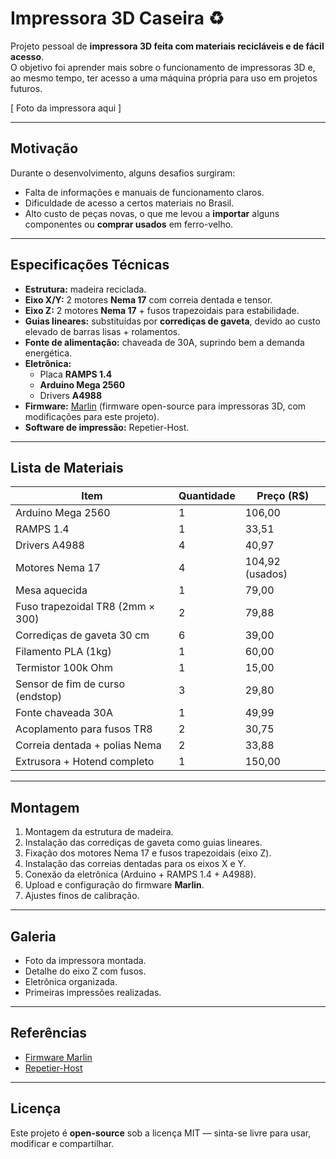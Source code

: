 # Impressora 3D Caseira ♻


Projeto pessoal de **impressora 3D feita com materiais recicláveis e de fácil acesso**.  
O objetivo foi aprender mais sobre o funcionamento de impressoras 3D e, ao mesmo tempo, ter acesso a uma máquina própria para uso em projetos futuros.

[ Foto da impressora aqui ]

---

##  Motivação
Durante o desenvolvimento, alguns desafios surgiram:
- Falta de informações e manuais de funcionamento claros.
- Dificuldade de acesso a certos materiais no Brasil.
- Alto custo de peças novas, o que me levou a **importar** alguns componentes ou **comprar usados** em ferro-velho.

---

##  Especificações Técnicas
- **Estrutura:** madeira reciclada.  
- **Eixo X/Y:** 2 motores **Nema 17** com correia dentada e tensor.  
- **Eixo Z:** 2 motores **Nema 17** + fusos trapezoidais para estabilidade.  
- **Guias lineares:** substituídas por **corrediças de gaveta**, devido ao custo elevado de barras lisas + rolamentos.  
- **Fonte de alimentação:** chaveada de 30A, suprindo bem a demanda energética.  
- **Eletrônica:**  
  - Placa **RAMPS 1.4**  
  - **Arduino Mega 2560**  
  - Drivers **A4988**  
- **Firmware:** [Marlin](https://marlinfw.org/) (firmware open-source para impressoras 3D, com modificações para este projeto).  
- **Software de impressão:** Repetier-Host.  

---

##  Lista de Materiais 

| Item                              | Quantidade | Preço (R$) |
|----------------------------------|------------|------------|
| Arduino Mega 2560                 | 1          | 106,00     |
| RAMPS 1.4                         | 1          | 33,51      |
| Drivers A4988                     | 4          | 40,97      |
| Motores Nema 17                   | 4          | 104,92 (usados) |
| Mesa aquecida                     | 1          | 79,00      |
| Fuso trapezoidal TR8 (2mm × 300)  | 2          | 79,88      |
| Corrediças de gaveta 30 cm        | 6          | 39,00      |
| Filamento PLA (1kg)               | 1          | 60,00      |
| Termistor 100k Ohm                | 1          | 15,00      |
| Sensor de fim de curso (endstop)  | 3          | 29,80      |
| Fonte chaveada 30A                | 1          | 49,99      |
| Acoplamento para fusos TR8        | 2          | 30,75      |
| Correia dentada + polias Nema     | 2          | 33,88      |
| Extrusora + Hotend completo       | 1          | 150,00     |

---

##  Montagem
1. Montagem da estrutura de madeira.  
2. Instalação das corrediças de gaveta como guias lineares.  
3. Fixação dos motores Nema 17 e fusos trapezoidais (eixo Z).  
4. Instalação das correias dentadas para os eixos X e Y.  
5. Conexão da eletrônica (Arduino + RAMPS 1.4 + A4988).  
6. Upload e configuração do firmware **Marlin**.  
7. Ajustes finos de calibração.  

---

##  Galeria
- Foto da impressora montada.  
- Detalhe do eixo Z com fusos.  
- Eletrônica organizada.  
- Primeiras impressões realizadas.  

---

##  Referências
- [Firmware Marlin](https://marlinfw.org/)  
- [Repetier-Host](https://www.repetier.com/)  

---

##  Licença
Este projeto é **open-source** sob a licença MIT — sinta-se livre para usar, modificar e compartilhar.
